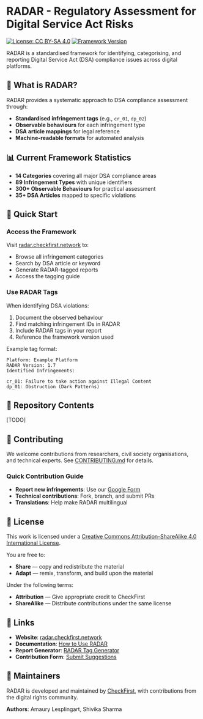 # RADAR - Regulatory Assessment for Digital Service Act Risks

[![License: CC BY-SA 4.0](https://img.shields.io/badge/License-CC%20BY--SA%204.0-lightgrey.svg)](https://creativecommons.org/licenses/by-sa/4.0/)
[![Framework Version](https://img.shields.io/badge/Framework-v1.7-blue.svg)](https://radar.checkfirst.network)

RADAR is a standardised framework for identifying, categorising, and reporting Digital Service Act (DSA) compliance issues across digital platforms.

## 🎯 What is RADAR?

RADAR provides a systematic approach to DSA compliance assessment through:
- **Standardised infringement tags** (e.g., `cr_01`, `dp_02`)
- **Observable behaviours** for each infringement type
- **DSA article mappings** for legal reference
- **Machine-readable formats** for automated analysis

## 📊 Current Framework Statistics

- **14 Categories** covering all major DSA compliance areas
- **89 Infringement Types** with unique identifiers
- **300+ Observable Behaviours** for practical assessment
- **35+ DSA Articles** mapped to specific violations

## 🚀 Quick Start

### Access the Framework
Visit [radar.checkfirst.network](https://radar.checkfirst.network) to:
- Browse all infringement categories
- Search by DSA article or keyword
- Generate RADAR-tagged reports
- Access the tagging guide

### Use RADAR Tags
When identifying DSA violations:
1. Document the observed behaviour
2. Find matching infringement IDs in RADAR
3. Include RADAR tags in your report
4. Reference the framework version used

Example tag format:

```
Platform: Example Platform
RADAR Version: 1.7
Identified Infringements:

cr_01: Failure to take action against Illegal Content
dp_01: Obstruction (Dark Patterns)
```

## 📁 Repository Contents

[TODO]

## 🤝 Contributing

We welcome contributions from researchers, civil society organisations, and technical experts. See [CONTRIBUTING.md](CONTRIBUTING.md) for details.

### Quick Contribution Guide
- **Report new infringements**: Use our [Google Form](https://docs.google.com/forms/d/1U1teYbnEWku9RrJ-rGZDb5EfeKbGA55T0KWO1tIx05s/viewform)
- **Technical contributions**: Fork, branch, and submit PRs
- **Translations**: Help make RADAR multilingual

## 📜 License

This work is licensed under a [Creative Commons Attribution-ShareAlike 4.0 International License](https://creativecommons.org/licenses/by-sa/4.0/).

You are free to:
- **Share** — copy and redistribute the material
- **Adapt** — remix, transform, and build upon the material

Under the following terms:
- **Attribution** — Give appropriate credit to CheckFirst
- **ShareAlike** — Distribute contributions under the same license

## 🔗 Links

- **Website**: [radar.checkfirst.network](https://radar.checkfirst.network)
- **Documentation**: [How to Use RADAR](https://radar.checkfirst.network/help)
- **Report Generator**: [RADAR Tag Generator](https://radar.checkfirst.network/generator)
- **Contribution Form**: [Submit Suggestions](https://docs.google.com/forms/d/1U1teYbnEWku9RrJ-rGZDb5EfeKbGA55T0KWO1tIx05s/viewform)

## 👥 Maintainers

RADAR is developed and maintained by [CheckFirst](https://checkfirst.network), with contributions from the digital rights community.

**Authors**: Amaury Lesplingart, Shivika Sharma